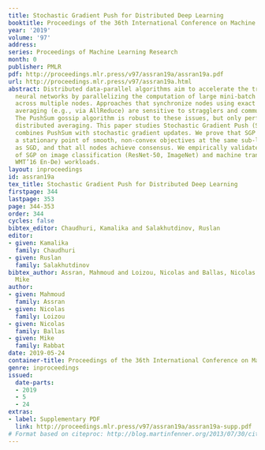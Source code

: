 ```yaml
---
title: Stochastic Gradient Push for Distributed Deep Learning
booktitle: Proceedings of the 36th International Conference on Machine Learning
year: '2019'
volume: '97'
address: 
series: Proceedings of Machine Learning Research
month: 0
publisher: PMLR
pdf: http://proceedings.mlr.press/v97/assran19a/assran19a.pdf
url: http://proceedings.mlr.press/v97/assran19a.html
abstract: Distributed data-parallel algorithms aim to accelerate the training of deep
  neural networks by parallelizing the computation of large mini-batch gradient updates
  across multiple nodes. Approaches that synchronize nodes using exact distributed
  averaging (e.g., via AllReduce) are sensitive to stragglers and communication delays.
  The PushSum gossip algorithm is robust to these issues, but only performs approximate
  distributed averaging. This paper studies Stochastic Gradient Push (SGP), which
  combines PushSum with stochastic gradient updates. We prove that SGP converges to
  a stationary point of smooth, non-convex objectives at the same sub-linear rate
  as SGD, and that all nodes achieve consensus. We empirically validate the performance
  of SGP on image classification (ResNet-50, ImageNet) and machine translation (Transformer,
  WMT’16 En-De) workloads.
layout: inproceedings
id: assran19a
tex_title: Stochastic Gradient Push for Distributed Deep Learning
firstpage: 344
lastpage: 353
page: 344-353
order: 344
cycles: false
bibtex_editor: Chaudhuri, Kamalika and Salakhutdinov, Ruslan
editor:
- given: Kamalika
  family: Chaudhuri
- given: Ruslan
  family: Salakhutdinov
bibtex_author: Assran, Mahmoud and Loizou, Nicolas and Ballas, Nicolas and Rabbat,
  Mike
author:
- given: Mahmoud
  family: Assran
- given: Nicolas
  family: Loizou
- given: Nicolas
  family: Ballas
- given: Mike
  family: Rabbat
date: 2019-05-24
container-title: Proceedings of the 36th International Conference on Machine Learning
genre: inproceedings
issued:
  date-parts:
  - 2019
  - 5
  - 24
extras:
- label: Supplementary PDF
  link: http://proceedings.mlr.press/v97/assran19a/assran19a-supp.pdf
# Format based on citeproc: http://blog.martinfenner.org/2013/07/30/citeproc-yaml-for-bibliographies/
---
```

